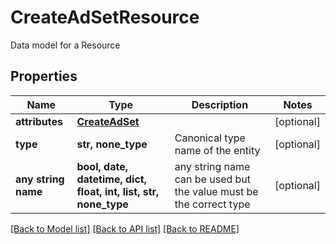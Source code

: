 # CreateAdSetResource

Data model for a Resource

## Properties
Name | Type | Description | Notes
------------ | ------------- | ------------- | -------------
**attributes** | [**CreateAdSet**](CreateAdSet.md) |  | [optional] 
**type** | **str, none_type** | Canonical type name of the entity | [optional] 
**any string name** | **bool, date, datetime, dict, float, int, list, str, none_type** | any string name can be used but the value must be the correct type | [optional]

[[Back to Model list]](../README.md#documentation-for-models) [[Back to API list]](../README.md#documentation-for-api-endpoints) [[Back to README]](../README.md)



